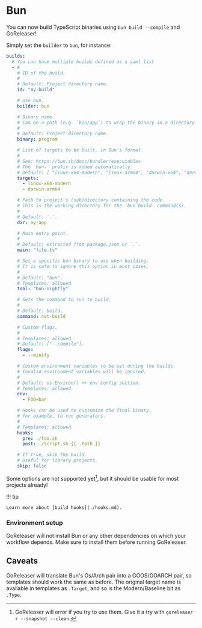 # Bun

<!-- md:version v2.6-unreleased -->

<!-- md:alpha -->

You can now build TypeScript binaries using `bun build --compile` and GoReleaser!

Simply set the `builder` to `bun`, for instance:

```yaml title=".goreleaser.yaml"
builds:
  # You can have multiple builds defined as a yaml list
  - #
    # ID of the build.
    #
    # Default: Project directory name.
    id: "my-build"

    # Use bun.
    builder: bun

    # Binary name.
    # Can be a path (e.g. `bin/app`) to wrap the binary in a directory.
    #
    # Default: Project directory name.
    binary: program

    # List of targets to be built, in Bun's format.
    #
    # See: https://bun.sh/docs/bundler/executables
    # The `bun-` prefix is added automatically.
    # Default: [ "linux-x64-modern", "linux-arm64", "darwin-x64", "darwin-arm64", "windows-x64-modern" ]
    targets:
      - linux-x64-modern
      - darwin-arm64

    # Path to project's (sub)directory containing the code.
    # This is the working directory for the `bun build` command(s).
    #
    # Default: '.'.
    dir: my-app

    # Main entry point.
    #
    # Default: extracted from package.json or `.`.
    main: "file.ts"

    # Set a specific bun binary to use when building.
    # It is safe to ignore this option in most cases.
    #
    # Default: "bun".
    # Templates: allowed.
    tool: "bun-nightly"

    # Sets the command to run to build.
    #
    # Default: build.
    command: not-build

    # Custom flags.
    #
    # Templates: allowed.
    # Default: ["--compile"].
    flags:
      - --minify

    # Custom environment variables to be set during the builds.
    # Invalid environment variables will be ignored.
    #
    # Default: os.Environ() ++ env config section.
    # Templates: allowed.
    env:
      - FOO=bar

    # Hooks can be used to customize the final binary,
    # for example, to run generators.
    #
    # Templates: allowed.
    hooks:
      pre: ./foo.sh
      post: ./script.sh {{ .Path }}

    # If true, skip the build.
    # Useful for library projects.
    skip: false
```

Some options are not supported yet[^fail], but it should be usable for
most projects already!

!!! tip

    Learn more about [build hooks](./hooks.md).

### Environment setup

GoReleaser will not install Bun or any other dependencies on which your
workflow depends. Make sure to install them before running GoReleaser.

## Caveats

GoReleaser will translate Bun's Os/Arch pair into a GOOS/GOARCH pair, so
templates should work the same as before.
The original target name is available in templates as `.Target`, and so is the
Modern/Baseline bit as `.Type`.

[^fail]:
    GoReleaser will error if you try to use them. Give it a try with
    `goreleaser r --snapshot --clean`.

<!-- md:templates -->
